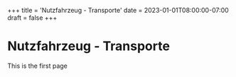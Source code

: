 +++
title = 'Nutzfahrzeug - Transporte'
date = 2023-01-01T08:00:00-07:00
draft = false
+++

# Nutzfahrzeug - Transporte

This is the first page